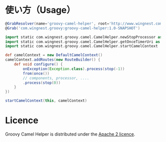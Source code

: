 使い方（Usage）
=====

```groovy
@GrabResolver(name='groovy-camel-helper', root='http://www.wingnest.com/mvn-repo/')
@Grab('com.wingnest.groovy:groovy-camel-helper:1.0-SNAPSHOT')

import static com.wingnest.groovy.camel.CamelHelper.newStopProcessor as stop
import static com.wingnest.groovy.camel.CamelHelper.getOnceTimerUri as once
import static com.wingnest.groovy.camel.CamelHelper.startCamelContext

def camelContext = new DefaultCamelContext()
camelContext.addRoutes(new RouteBuilder() {
    def void configure() {
        onException(Exception.class).process(stop(-1))
        from(once())
        // components, processor, ....
        .process(stop(0))
    }
})

startCamelContext(this, camelContext)
```

Licence
========
Groovy Camel Helper is distributed under the [Apache 2 licence](http://www.apache.org/licenses/LICENSE-2.0.html).
 
